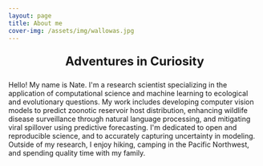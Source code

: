 ```yaml
---
layout: page
title: About me
cover-img: /assets/img/wallowas.jpg
---
```


<p style="text-align: center; font-size: 24px; font-weight: bold;">Adventures in Curiosity</p>

Hello! My name is Nate. I'm a research scientist specializing in the application of computational science and machine learning to ecological and evolutionary questions. My work includes developing computer vision models to predict zoonotic reservoir host distribution, enhancing wildlife disease surveillance through natural language processing, and mitigating viral spillover using predictive forecasting. I'm dedicated to open and reproducible science, and to accurately capturing uncertainty in modeling. Outside of my research, I enjoy hiking, camping in the Pacific Northwest, and spending quality time with my family. 

